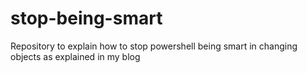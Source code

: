 # stop-being-smart
Repository to explain how to stop powershell being smart in changing objects as explained in my blog
